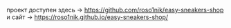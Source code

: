 проект доступен здесь -> https://github.com/roso1nik/easy-sneakers-shop
и сайт -> https://roso1nik.github.io/easy-sneakers-shop/
